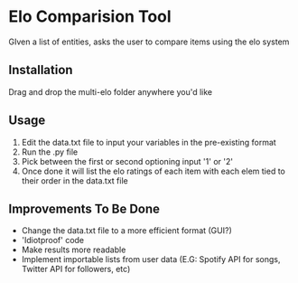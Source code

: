# Elo Comparision Tool

GIven a list of entities, asks the user to compare items using the elo system

## Installation

Drag and drop the multi-elo folder anywhere you'd like

## Usage

1. Edit the data.txt file to input your variables in the pre-existing format
2. Run the .py file
3. Pick between the first or second optioning input '1' or '2'
4. Once done it will list the elo ratings of each item with each elem tied to their order in the data.txt file

## Improvements To Be Done

- Change the data.txt file to a more efficient format (GUI?)
- 'Idiotproof' code
- Make results more readable
- Implement importable lists from user data (E.G: Spotify API for songs, Twitter API for followers, etc)

